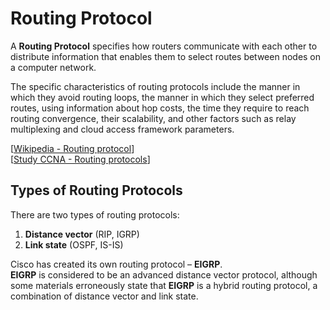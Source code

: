 # Routing Protocol

A **Routing Protocol** specifies how routers communicate with each other to distribute information that enables them to select routes between nodes on a computer network.<br>

The specific characteristics of routing protocols include the manner in which they avoid routing loops, the manner in which they select preferred routes, using information about hop costs, the time they require to reach routing convergence, their scalability, and other factors such as relay multiplexing and cloud access framework parameters.

[[Wikipedia - Routing protocol](https://en.wikipedia.org/wiki/Routing_protocol)]<br>
[[Study CCNA - Routing protocols](https://study-ccna.com/routing-protocols/)]

## Types of Routing Protocols

There are two types of routing protocols:

1. **Distance vector** (RIP, IGRP)
2. **Link state** (OSPF, IS-IS)

Cisco has created its own routing protocol – **EIGRP**.<br>
**EIGRP** is considered to be an advanced distance vector protocol, although some materials erroneously state that **EIGRP** is a hybrid routing protocol, a combination of distance vector and link state.

